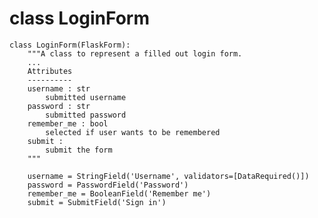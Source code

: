 # class LoginForm

    class LoginForm(FlaskForm):
    	"""A class to represent a filled out login form.
    	...
    	Attributes
    	----------
    	username : str
    		submitted username
    	password : str
    		submitted password
    	remember_me : bool
    		selected if user wants to be remembered
    	submit :
    		submit the form
    	"""
    	
        username = StringField('Username', validators=[DataRequired()])
        password = PasswordField('Password')
        remember_me = BooleanField('Remember me')
        submit = SubmitField('Sign in')
